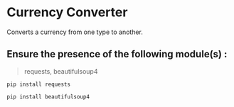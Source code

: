 # Currency Converter
Converts a currency from one type to another.
 
## Ensure the presence of the following module(s) :
> requests, beautifulsoup4

```
pip install requests
```

```
pip install beautifulsoup4
```
